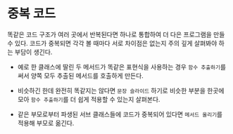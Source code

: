 # 중복 코드

똑같은 코드 구조가 여러 곳에서 반복된다면 하나로 통합하여 더 다은 프로그램을 만들 수 있다. 코드가 중복되면 각각 볼 때마다 서로 차이점은 없는지 주의 깊게 살펴봐야 하는 부담이 생긴다.

-   예로 한 클래스에 딸린 두 메서드가 똑같은 표현식을 사용하는 경우 `함수 추출하기`를 써서 양쪽 모두 추출된 메서드를 호출하게 만든다.

-   비슷하긴 한데 완전히 똑같지는 않다면 `문장 슬라이드` 하기로 비슷한 부분을 한곳에 모아 `함수 추출하기`를 더 쉽게 적용할 수 있는지 살펴본다.

-   같은 부모로부터 파생된 서브 클래스들에 코드가 중복되어 있다면 `메서드 올리기`를 적용해 부모로 옮긴다.
